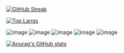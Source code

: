 
[![GitHub Streak](https://streak-stats.demolab.com?user=zlrkw11&theme=dark&hide_border=true&card_width=600&card_height=250&background=75%2C000000%2CEBEBEB&ring=EBEBEB&currStreakLabel=EBEBEB)](https://git.io/streak-stats)

[![Top Langs](https://github-readme-stats.vercel.app/api/top-langs/?username=zlrkw11&layout=compact)](https://github.com/zlrkw11/github-readme-stats)

![image](https://img.shields.io/badge/HTML5-E34F26?style=for-the-badge&logo=html5&logoColor=white) ![image](https://img.shields.io/badge/CSS3-1572B6?style=for-the-badge&logo=css3&logoColor=white) ![image](https://img.shields.io/badge/Python-FFD43B?style=for-the-badge&logo=python&logoColor=blue) ![image](https://img.shields.io/badge/JavaScript-323330?style=for-the-badge&logo=javascript&logoColor=F7DF1E) ![image](https://img.shields.io/badge/TypeScript-007ACC?style=for-the-badge&logo=typescript&logoColor=white)

[![Anurag's GitHub stats](https://github-readme-stats.vercel.app/api?username=zlrkw11)](https://github.com/anuraghazra/github-readme-stats)
